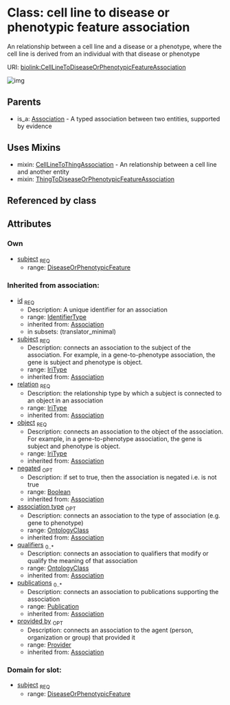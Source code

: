 
# Class: cell line to disease or phenotypic feature association


An relationship between a cell line and a disease or a phenotype, where the cell line is derived from an individual with that disease or phenotype

URI: [biolink:CellLineToDiseaseOrPhenotypicFeatureAssociation](https://w3id.org/biolink/vocab/CellLineToDiseaseOrPhenotypicFeatureAssociation)

![img](http://yuml.me/diagram/nofunky;dir:TB/class/\[Provider]<provided%20by(i)%200..1-%20\[CellLineToDiseaseOrPhenotypicFeatureAssociation|id(i):identifier_type;relation(i):iri_type;object(i):iri_type;negated(i):boolean%20%3F],%20\[Publication]<publications(i)%200..*-%20\[CellLineToDiseaseOrPhenotypicFeatureAssociation],%20\[OntologyClass]<qualifiers(i)%200..*-%20\[CellLineToDiseaseOrPhenotypicFeatureAssociation],%20\[OntologyClass]<association%20type(i)%200..1-%20\[CellLineToDiseaseOrPhenotypicFeatureAssociation],%20\[DiseaseOrPhenotypicFeature]<subject%201..1-%20\[CellLineToDiseaseOrPhenotypicFeatureAssociation],%20\[CellLineToDiseaseOrPhenotypicFeatureAssociation]uses%20-.->\[CellLineToThingAssociation],%20\[CellLineToDiseaseOrPhenotypicFeatureAssociation]uses%20-.->\[ThingToDiseaseOrPhenotypicFeatureAssociation],%20\[Association]^-\[CellLineToDiseaseOrPhenotypicFeatureAssociation])

## Parents

 *  is_a: [Association](Association.md) - A typed association between two entities, supported by evidence

## Uses Mixins

 *  mixin: [CellLineToThingAssociation](CellLineToThingAssociation.md) - An relationship between a cell line and another entity
 *  mixin: [ThingToDiseaseOrPhenotypicFeatureAssociation](ThingToDiseaseOrPhenotypicFeatureAssociation.md)

## Referenced by class


## Attributes


### Own

 * [subject](cell_line_to_disease_or_phenotypic_feature_association_subject.md)  <sub>REQ</sub>
    * range: [DiseaseOrPhenotypicFeature](DiseaseOrPhenotypicFeature.md)

### Inherited from association:

 * [id](association_id.md)  <sub>REQ</sub>
    * Description: A unique identifier for an association
    * range: [IdentifierType](IdentifierType.md)
    * inherited from: [Association](Association.md)
    * in subsets: (translator_minimal)
 * [subject](subject.md)  <sub>REQ</sub>
    * Description: connects an association to the subject of the association. For example, in a gene-to-phenotype association, the gene is subject and phenotype is object.
    * range: [IriType](IriType.md)
    * inherited from: [Association](Association.md)
 * [relation](relation.md)  <sub>REQ</sub>
    * Description: the relationship type by which a subject is connected to an object in an association
    * range: [IriType](IriType.md)
    * inherited from: [Association](Association.md)
 * [object](object.md)  <sub>REQ</sub>
    * Description: connects an association to the object of the association. For example, in a gene-to-phenotype association, the gene is subject and phenotype is object.
    * range: [IriType](IriType.md)
    * inherited from: [Association](Association.md)
 * [negated](negated.md)  <sub>OPT</sub>
    * Description: if set to true, then the association is negated i.e. is not true
    * range: [Boolean](Boolean.md)
    * inherited from: [Association](Association.md)
 * [association type](association_type.md)  <sub>OPT</sub>
    * Description: connects an association to the type of association (e.g. gene to phenotype)
    * range: [OntologyClass](OntologyClass.md)
    * inherited from: [Association](Association.md)
 * [qualifiers](qualifiers.md)  <sub>0..*</sub>
    * Description: connects an association to qualifiers that modify or qualify the meaning of that association
    * range: [OntologyClass](OntologyClass.md)
    * inherited from: [Association](Association.md)
 * [publications](publications.md)  <sub>0..*</sub>
    * Description: connects an association to publications supporting the association
    * range: [Publication](Publication.md)
    * inherited from: [Association](Association.md)
 * [provided by](provided_by.md)  <sub>OPT</sub>
    * Description: connects an association to the agent (person, organization or group) that provided it
    * range: [Provider](Provider.md)
    * inherited from: [Association](Association.md)

### Domain for slot:

 * [subject](cell_line_to_disease_or_phenotypic_feature_association_subject.md)  <sub>REQ</sub>
    * range: [DiseaseOrPhenotypicFeature](DiseaseOrPhenotypicFeature.md)
